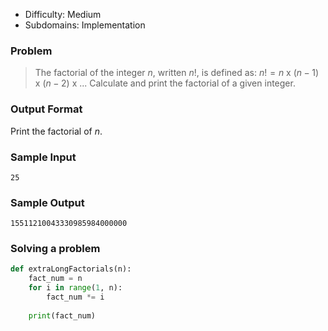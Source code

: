 - Difficulty: Medium
- Subdomains: Implementation

### Problem
> The factorial of the integer $n$, written $n!$, is defined as:
> $n!=n$ 
> x $(n-1)$ 
> x $(n-2)$ 
> x $...$
> Calculate and print the factorial of a given integer.



### Output Format
Print the factorial of $n$.

### Sample Input
```
25
```

### Sample Output
```
15511210043330985984000000
```

### Solving a problem
```python
def extraLongFactorials(n):
    fact_num = n
    for i in range(1, n):
        fact_num *= i
        
    print(fact_num)
```
